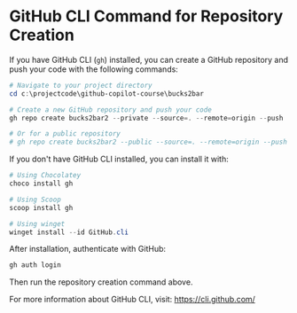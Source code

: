# GitHub CLI Command for Repository Creation

If you have GitHub CLI (`gh`) installed, you can create a GitHub repository and push your code with the following commands:

```powershell
# Navigate to your project directory
cd c:\projectcode\github-copilot-course\bucks2bar

# Create a new GitHub repository and push your code
gh repo create bucks2bar2 --private --source=. --remote=origin --push

# Or for a public repository
# gh repo create bucks2bar2 --public --source=. --remote=origin --push
```

If you don't have GitHub CLI installed, you can install it with:

```powershell
# Using Chocolatey
choco install gh

# Using Scoop
scoop install gh

# Using winget
winget install --id GitHub.cli
```

After installation, authenticate with GitHub:

```powershell
gh auth login
```

Then run the repository creation command above.

For more information about GitHub CLI, visit: https://cli.github.com/

